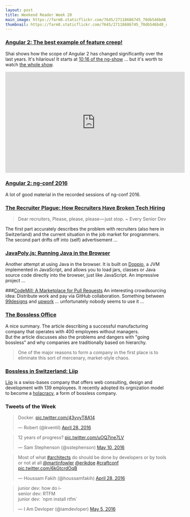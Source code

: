 ```yaml
---
layout: post
title: Weekend Reader Week 20
main_image: https://farm8.staticflickr.com/7645/27118686745_70db546bd8_b.jpg
thumbnail: https://farm8.staticflickr.com/7645/27118686745_70db546bd8_q.jpg
---
```


### [Angular 2: The best example of feature creep!](https://youtu.be/aSFfLVxT5vA?t=616)
Shai shows how the scope of Angular 2 has changed significantly over the last years. It's hilarious! It starts at [10:16 of the ng-show](https://youtu.be/aSFfLVxT5vA?t=616) ... but it's worth to watch [the whole show](https://youtu.be/aSFfLVxT5vA).
<iframe width="560" height="315" src="https://www.youtube.com/embed/aSFfLVxT5vA?start=616" frameborder="0" allowfullscreen></iframe>


### [Angular 2: ng-conf 2016](https://www.youtube.com/playlist?list=PLOETEcp3DkCq788xapkP_OU-78jhTf68j)
A lot of good material in the recorded sessions of ng-conf 2016.



### [The Recruiter Plague: How Recruiters Have Broken Tech Hiring](https://medium.com/javascript-scene/the-recruiter-plague-how-recruiters-have-broken-tech-hiring-b7de2897247#.xg0fb6b9u)
> Dear recruiters,
> Please, please, please — just stop.
> ~ Every Senior Dev

The first part accurately describes the problem with recruiters (also here in Switzerland) and the current situation in the job market for programmers. The second part drifts off into (self) advertisement ...



### [JavaPoly.js: Running Java in the Browser](https://www.javapoly.com/)
Another attempt at using Java in the browser. It is built on [Doppio](https://github.com/plasma-umass/doppio), a JVM implemented in JavaScript, and allows you to load jars, classes or Java source code directly into the browser, just like JavaScript. An impressive project ...



###[CodeMill: A Marketplace for Pull Requests](http://codemill.io/)
An interesting crowdsourcing idea: Distribute work and pay via GitHub collaboration. Something between [99designs](http://99designs.com) and [upwork](https://www.upwork.com/) ... unfortunately nobody seems to use it ...



### [The Bossless Office](http://www.slate.com/articles/business/psychology_of_management/2014/06/the_bossless_office_how_well_do_workplaces_without_managers_function.html)
A nice summary. The article describing a successful manufacturing company that operates with 400 employees without managers.  
But the article discusses also the problems and dangers with "going bossless" and why companies are traditionally based on hierarchy.

> One of the major reasons to form a company in the first place is to eliminate this sort of mercenary, market-style chaos.



### [Bossless in Switzerland: Liip](http://www.kmu-businessworld.ch/de/holacracy-unternehmensorganisation-customer-experience-day)
[Liip](https://www.liip.ch/) is a swiss-bases company that offers web consulting, design and development with 139 employees. It recently adopted its orgnization model to become a [holacracy](http://www.holacracy.org/), a form of bossless company.



### Tweets of the Week
<blockquote class="twitter-tweet" data-lang="en"><p lang="en" dir="ltr">Docker. <a href="https://t.co/43yvyT8A14">pic.twitter.com/43yvyT8A14</a></p>&mdash; Robert (@kventil) <a href="https://twitter.com/kventil/status/725645207799209984">April 28, 2016</a></blockquote>

<blockquote class="twitter-tweet" data-lang="en"><p lang="en" dir="ltr">12 years of progress? <a href="https://t.co/uOQ7ine7LV">pic.twitter.com/uOQ7ine7LV</a></p>&mdash; Sam Stephenson (@sstephenson) <a href="https://twitter.com/sstephenson/status/730039913052176384">May 10, 2016</a></blockquote>

<blockquote class="twitter-tweet" data-lang="en"><p lang="en" dir="ltr">Most of what <a href="https://twitter.com/hashtag/architects?src=hash">#architects</a> do should be done by developers or by tools or not at all <a href="https://twitter.com/martinfowler">@martinfowler</a> <a href="https://twitter.com/erikdoe">@erikdoe</a> <a href="https://twitter.com/hashtag/craftconf?src=hash">#craftconf</a> <a href="https://t.co/6kGtcrdOqB">pic.twitter.com/6kGtcrdOqB</a></p>&mdash; Houssam Fakih (@houssamfakih) <a href="https://twitter.com/houssamfakih/status/725669620355612672">April 28, 2016</a></blockquote>

<blockquote class="twitter-tweet" data-lang="en"><p lang="en" dir="ltr">junior dev: how do i-<br>senior dev: RTFM<br>junior dev: `npm install rtfm`</p>&mdash; I Am Devloper (@iamdevloper) <a href="https://twitter.com/iamdevloper/status/728166348790996992">May 5, 2016</a></blockquote>
